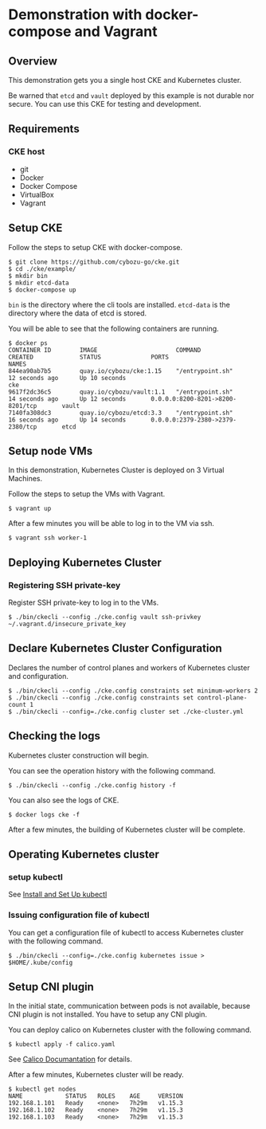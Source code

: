 # Demonstration with docker-compose and Vagrant

## Overview

This demonstration gets you a single host CKE and Kubernetes cluster.

Be warned that `etcd` and `vault` deployed by this example is not durable nor secure.
You can use this CKE for testing and development.

## Requirements

### CKE host

* git
* Docker
* Docker Compose
* VirtualBox
* Vagrant

## Setup CKE

Follow the steps to setup CKE with docker-compose.

```console
$ git clone https://github.com/cybozu-go/cke.git
$ cd ./cke/example/
$ mkdir bin
$ mkdir etcd-data
$ docker-compose up
```

`bin` is the directory where the cli tools are installed.
`etcd-data` is the directory where the data of etcd is stored.

You will be able to see that the following containers are running.

```console
$ docker ps
CONTAINER ID        IMAGE                      COMMAND                  CREATED             STATUS              PORTS                                  NAMES
844ea90ab7b5        quay.io/cybozu/cke:1.15    "/entrypoint.sh"         12 seconds ago      Up 10 seconds                                              cke
9617f2dc36c5        quay.io/cybozu/vault:1.1   "/entrypoint.sh"         14 seconds ago      Up 12 seconds       0.0.0.0:8200-8201->8200-8201/tcp       vault
7140fa308dc3        quay.io/cybozu/etcd:3.3    "/entrypoint.sh"         16 seconds ago      Up 14 seconds       0.0.0.0:2379-2380->2379-2380/tcp       etcd
```

## Setup node VMs

In this demonstration, Kubernetes Cluster is deployed on 3 Virtual Machines.

Follow the steps to setup the VMs with Vagrant.

```console
$ vagrant up
```

After a few minutes you will be able to log in to the VM via ssh.

```console
$ vagrant ssh worker-1
```

## Deploying Kubernetes Cluster

### Registering SSH private-key

Register SSH private-key to log in to the VMs.

```console
$ ./bin/ckecli --config ./cke.config vault ssh-privkey ~/.vagrant.d/insecure_private_key
```

## Declare Kubernetes Cluster Configuration

Declares the number of control planes and workers of Kubernetes cluster and configuration.

```console
$ ./bin/ckecli --config ./cke.config constraints set minimum-workers 2
$ ./bin/ckecli --config ./cke.config constraints set control-plane-count 1
$ ./bin/ckecli --config=./cke.config cluster set ./cke-cluster.yml
```

## Checking the logs

Kubernetes cluster construction will begin.

You can see the operation history with the following command.

```console
$ ./bin/ckecli --config ./cke.config history -f
```

You can also see the logs of CKE.

```console
$ docker logs cke -f
```

After a few minutes, the building of Kubernetes cluster will be complete.

## Operating Kubernetes cluster

### setup kubectl

See [Install and Set Up kubectl](https://kubernetes.io/docs/tasks/tools/install-kubectl/)

### Issuing configuration file of kubectl

You can get a configuration file of kubectl to access Kubernetes cluster with the following command.

```console
$ ./bin/ckecli --config=./cke.config kubernetes issue > $HOME/.kube/config
```

## Setup CNI plugin

In the initial state, communication between pods is not available, because CNI plugin is not installed.
You have to setup any CNI plugin.

You can deploy calico on Kubernetes cluster with the following command.

```console
$ kubectl apply -f calico.yaml
```

See [Calico Documantation](https://docs.projectcalico.org/v3.8/getting-started/kubernetes/installation/calico) for details.

After a few minutes, Kubernetes cluster will be ready.

```console
$ kubectl get nodes
NAME            STATUS   ROLES    AGE     VERSION
192.168.1.101   Ready    <none>   7h29m   v1.15.3
192.168.1.102   Ready    <none>   7h29m   v1.15.3
192.168.1.103   Ready    <none>   7h29m   v1.15.3
```
